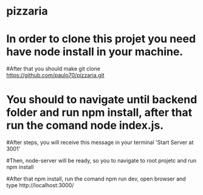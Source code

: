 # pizzaria

# In order to clone this projet you need have node install in your machine.

#After that you should make git clone https://github.com/paulo70/pizzaria.git

# You should to navigate until backend folder and run npm install, after that run the comand node index.js.

#After steps, you will receive this message in your terminal 'Start Server at  3001'

#Then, node-server will be ready, so you to navigate to root projetc and run npm install

#After that npm install,  run the comand npm run dev,  open browser and type http://localhost:3000/
